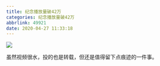 ```yaml
---
title: 纪念播放量破42万
categories: 纪念播放量破42万
abbrlink: 49921
date: 2020-04-27 11:33:18
---
```


![](https://img.imgdb.cn/item/60100cb03ffa7d37b3a0d296.jpg)

虽然视频很水，投的也是转载，但还是值得留下点痕迹的一件事。
